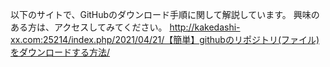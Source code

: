 以下のサイトで、GitHubのダウンロード手順に関して解説しています。
興味のある方は、アクセスしてみてください。
http://kakedashi-xx.com:25214/index.php/2021/04/21/【簡単】githubのリポジトリ(ファイル)をダウンロードする方法/
